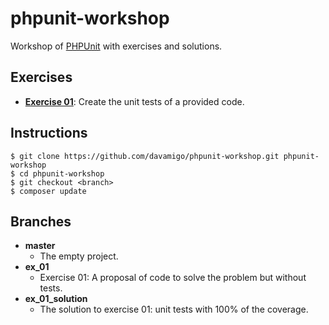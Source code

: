 # phpunit-workshop
Workshop of [PHPUnit](https://phpunit.de/) with exercises and solutions.

## Exercises
* **[Exercise 01](docs/ex01.md)**: Create the unit tests of a provided code.

## Instructions
```
$ git clone https://github.com/davamigo/phpunit-workshop.git phpunit-workshop
$ cd phpunit-workshop
$ git checkout <branch>
$ composer update
```

## Branches
* **master**
    * The empty project.
* **ex_01**
    * Exercise 01: A proposal of code to solve the problem but without tests.
* **ex_01_solution**
    * The solution to exercise 01: unit tests with 100% of the coverage.
